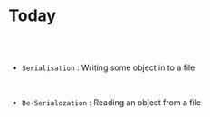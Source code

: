 # Today

<br>
<br>


- `Serialisation` : Writing some object in to a file

<br>

- `De-Serialozation` : Reading an object from a file
